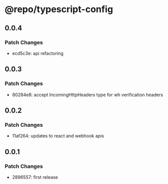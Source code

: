 # @repo/typescript-config

## 0.0.4

### Patch Changes

- ecd5c3e: api refactoring

## 0.0.3

### Patch Changes

- 80284e8: accept IncomingHttpHeaders type for wh verification headers

## 0.0.2

### Patch Changes

- 11af264: updates to react and webhook apis

## 0.0.1

### Patch Changes

- 2896557: first release
